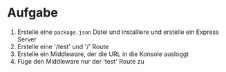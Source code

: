 # Aufgabe

1. Erstelle eine `package.json` Datei und installiere und erstelle ein Express Server
2. Erstelle eine '/test' und '/' Route
3. Erstelle ein Middleware, der die URL in die Konsole ausloggt
4. Füge den Middleware nur der 'test' Route zu
